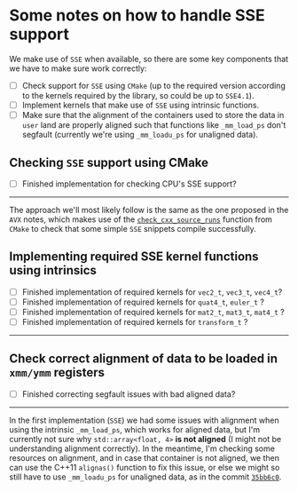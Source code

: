 # Some notes on how to handle SSE support

We make use of `SSE` when available, so there are some key components that we have
to make sure work correctly:

- [ ] Check support for `SSE` using `CMake` (up to the required version according to the kernels
      required by the library, so could be up to `SSE4.1`).
- [ ] Implement kernels that make use of `SSE` using intrinsic functions.
- [ ] Make sure that the alignment of the containers used to store the data in
  `user` land are properly aligned such that functions like `_mm_load_ps` don't
  segfault (currently we're using `_mm_loadu_ps` for unaligned data).

## Checking `SSE` support using CMake

- [ ] Finished implementation for checking CPU's SSE support?

---

The approach we'll most likely follow is the same as the one proposed in the
`AVX` notes, which makes use of the [`check_cxx_source_runs`][1] function from
`CMake` to check that some simple `SSE` snippets compile successfully.

## Implementing required SSE kernel functions using intrinsics

- [ ] Finished implementation of required kernels for `vec2_t`, `vec3_t`, `vec4_t`?
- [ ] Finished implementation of required kernels for `quat4_t`, `euler_t` ?
- [ ] Finished implementation of required kernels for `mat2_t`, `mat3_t`, `mat4_t` ?
- [ ] Finished implementation of required kernels for `transform_t` ?

---

## Check correct alignment of data to be loaded in `xmm/ymm` registers

- [ ] Finished correcting segfault issues with bad aligned data?

---

In the first implementation (`SSE`) we had some issues with alignment when using
the intrinsic `_mm_load_ps`, which works for aligned data, but I'm currently not
sure why `std::array<float, 4>` **is not aligned** (I might not be understanding
alignment correctly).
In the meantime, I'm checking some resources on alignment, and in case that container
is not aligned, we then can use the C++11 `alignas()` function to fix this issue,
or else we might so still have to use `_mm_loadu_ps` for unaligned data, as in
the commit [`35bb6c0`][3].

[1]: <https://github.com/PaddlePaddle/Paddle/commit/90234791f41dbda698f626145fffac785671c27b> (sse-cmake-opt-1)
[2]: <https://cmake.org/cmake/help/v3.15/module/CheckCXXSourceRuns.html> (sse-cmake-opt-2)
[3]: <https://github.com/wpumacay/tiny_math/commit/35bb6c001a5a39c21f8abaa6a48195868be37b88> (fix-unaligned-1)
